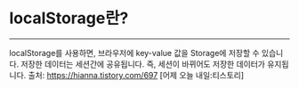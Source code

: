 # localStorage란?
***
localStorage를 사용하면, 브라우저에 key-value 값을 Storage에 저장할 수 있습니다.
저장한 데이터는 세션간에 공유됩니다.
즉, 세션이 바뀌어도 저장한 데이터가 유지됩니다.
출처: https://hianna.tistory.com/697 [어제 오늘 내일:티스토리]
